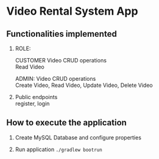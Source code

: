 # Video Rental System App

## Functionalities implemented


1. ROLE:  


    CUSTOMER Video CRUD operations  
    Read Video  


    ADMIN: Video CRUD operations  
    Create Video, Read Video, Update Video, Delete Video   


2. Public endpoints  
register, login


## How to execute the application

1. Create MySQL Database and configure properties

2. Run application
`./gradlew bootrun`